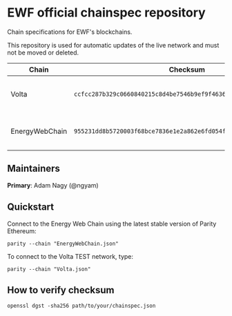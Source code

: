 # EWF official chainspec repository
Chain specifications for EWF's blockchains.

This repository is used for automatic updates of the live network and must not be moved or deleted.

|      Chain       |                              Checksum                              |   URL   |
| ---------------- |:-----------------------------------------------------------------: | :------ |
| Volta            | `ccfcc287b329c0660840215c8d4be7546b9ef9f4636ca32505a715d6323684a5` | [https://raw.githubusercontent.com/energywebfoundation/ewf-chainspec/1da99c6704e22a90d40d054d6f090e3322a90b12/Volta.json](https://raw.githubusercontent.com/energywebfoundation/ewf-chainspec/1da99c6704e22a90d40d054d6f090e3322a90b12/Volta.json) |
| EnergyWebChain   | `955231dd8b5720003f68bce7836e1e2a862e6fd054f4f68f9b3ee2802e5ba9d9` | [https://raw.githubusercontent.com/energywebfoundation/ewf-chainspec/bcec3cbdcb09bef627f97e9f23925e024f035e67/EnergyWebChain.json](https://raw.githubusercontent.com/energywebfoundation/ewf-chainspec/bcec3cbdcb09bef627f97e9f23925e024f035e67/EnergyWebChain.json) |

## Maintainers
**Primary**: Adam Nagy (@ngyam)

## Quickstart
Connect to the Energy Web Chain using the latest stable version of Parity Ethereum:
```
parity --chain "EnergyWebChain.json"
```

To connect to the Volta TEST network, type:
```
parity --chain "Volta.json"
```

## How to verify checksum
```
openssl dgst -sha256 path/to/your/chainspec.json
```
